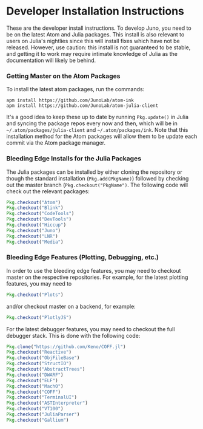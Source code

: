 # Developer Installation Instructions

These are the developer install instructions. To develop Juno, you need to be on
the latest Atom and Julia packages. This install is also relevant to users on
Julia's nightlies since this will install fixes which have not be released. However,
use caution: this install is not guaranteed to be stable, and getting it to work
may require intimate knowledge of Julia as the documentation will likely be behind.

### Getting Master on the Atom Packages

To install the latest atom packages, run the commands:

```shell
apm install https://github.com/JunoLab/atom-ink
apm install https://github.com/JunoLab/atom-julia-client
```

It's a good idea to keep these up to date by running `Pkg.update()` in Julia and
syncing the package repos every now and then, which will be in `~/.atom/packages/julia-client`
and `~/.atom/packages/ink`. Note that this installation method for the Atom packages
will allow them to be update each commit via the Atom package manager.

### Bleeding Edge Installs for the Julia Packages

The Julia packages can be installed by either cloning the repository or though
the standard installation (`Pkg.add(PkgName)`) followed by checking out the master branch
(`Pkg.checkout("PkgName")`. The following code will check out the relevant packages:

```julia
Pkg.checkout("Atom")
Pkg.checkout("Blink")
Pkg.checkout("CodeTools")
Pkg.checkout("DevTools")
Pkg.checkout("Hiccup")
Pkg.checkout("Juno")
Pkg.checkout("LNR")
Pkg.checkout("Media")
```

### Bleeding Edge Features (Plotting, Debugging, etc.)

In order to use the bleeding edge features, you may need to checkout master on
the respective repositories. For example, for the latest plotting features, you
may need to

```julia
Pkg.checkout("Plots")
```

and/or checkout master on a backend, for example:

```julia
Pkg.checkout("PlotlyJS")
```

For the latest debugger features, you may need to checkout the full debugger stack. This is done
with the following code:

```julia
Pkg.clone("https://github.com/Keno/COFF.jl")
Pkg.checkout("Reactive")
Pkg.checkout("ObjFileBase")
Pkg.checkout("StructIO")
Pkg.checkout("AbstractTrees")
Pkg.checkout("DWARF")
Pkg.checkout("ELF")
Pkg.checkout("MachO")
Pkg.checkout("COFF")
Pkg.checkout("TerminalUI")
Pkg.checkout("ASTInterpreter")
Pkg.checkout("VT100")
Pkg.checkout("JuliaParser")
Pkg.checkout("Gallium")
```
